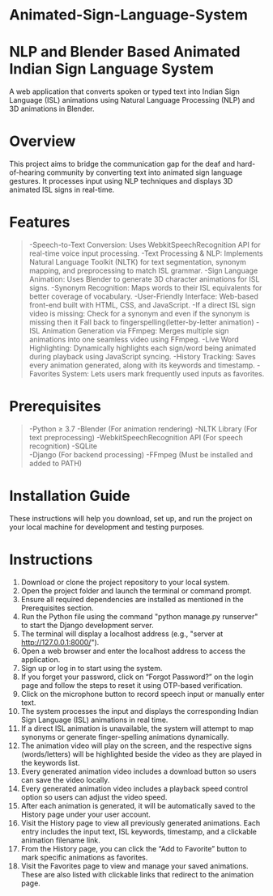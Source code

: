 # Animated-Sign-Language-System
# NLP and Blender Based Animated Indian Sign Language System
A web application that converts spoken or typed text into Indian Sign Language (ISL) animations using Natural Language Processing (NLP) and 3D animations in Blender.

# Overview
This project aims to bridge the communication gap for the deaf and hard-of-hearing community by converting text into animated sign language gestures. It processes input using NLP techniques and displays 3D animated ISL signs in real-time.

# Features
> -Speech-to-Text Conversion: Uses WebkitSpeechRecognition API for real-time voice input processing.
> -Text Processing & NLP: Implements Natural Language Toolkit (NLTK) for text segmentation, synonym mapping, and preprocessing to match ISL grammar.
> -Sign Language Animation: Uses Blender to generate 3D character animations for ISL signs.
> -Synonym Recognition: Maps words to their ISL equivalents for better coverage of vocabulary.
> -User-Friendly Interface: Web-based front-end built with HTML, CSS, and JavaScript.
> -If a direct ISL sign video is missing: Check for a synonym and even if the synonym is missing then it Fall back to fingerspelling(letter-by-letter animation)
> -ISL Animation Generation via FFmpeg: Merges multiple sign animations into one seamless video using FFmpeg.
> -Live Word Highlighting: Dynamically highlights each sign/word being animated during playback using JavaScript syncing.
> -History Tracking: Saves every animation generated, along with its keywords and timestamp.
> -Favorites System: Lets users mark frequently used inputs as favorites.

# Prerequisites
> -Python ≥ 3.7
> -Blender (For animation rendering)
> -NLTK Library (For text preprocessing)
> -WebkitSpeechRecognition API (For speech recognition)
> -SQLite  
> -Django (For backend processing)
> -FFmpeg (Must be installed and added to PATH)

# Installation Guide
These instructions will help you download, set up, and run the project on your local machine for development and testing purposes.

# Instructions
1. Download or clone the project repository to your local system.
2. Open the project folder and launch the terminal or command prompt.
3. Ensure all required dependencies are installed as mentioned in the Prerequisites section.
4. Run the Python file using the command "python manage.py runserver" to start the Django development server.
5. The terminal will display a localhost address (e.g., "server at http://127.0.0.1:8000/").
6. Open a web browser and enter the localhost address to access the application.
7. Sign up or log in to start using the system.
8. If you forget your password, click on “Forgot Password?” on the login page and follow the steps to reset it using OTP-based verification.
9. Click on the microphone button to record speech input or manually enter text.
10. The system processes the input and displays the corresponding Indian Sign Language (ISL) animations in real time.
11. If a direct ISL animation is unavailable, the system will attempt to map synonyms or generate finger-spelling animations dynamically.
12. The animation video will play on the screen, and the respective signs (words/letters) will be highlighted beside the video as they are played in the keywords list.
13. Every generated animation video includes a download button so users can save the video locally.
14. Every generated animation video includes a playback speed control option so users can adjust the video speed.
15. After each animation is generated, it will be automatically saved to the History page under your user account.
16. Visit the History page to view all previously generated animations. Each entry includes the input text, ISL keywords, timestamp, and a clickable animation filename link.
17. From the History page, you can click the “Add to Favorite” button to mark specific animations as favorites.
18. Visit the Favorites page to view and manage your saved animations. These are also listed with clickable links that redirect to the animation page.
 

